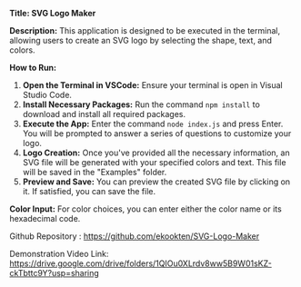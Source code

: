 **Title: SVG Logo Maker**

**Description:** This application is designed to be executed in the terminal, allowing users to create an SVG logo by selecting the shape, text, and colors. 

**How to Run:**
1. **Open the Terminal in VSCode:** Ensure your terminal is open in Visual Studio Code.
2. **Install Necessary Packages:** Run the command `npm install` to download and install all required packages.
3. **Execute the App:** Enter the command `node index.js` and press Enter. You will be prompted to answer a series of questions to customize your logo.
4. **Logo Creation:** Once you've provided all the necessary information, an SVG file will be generated with your specified colors and text. This file will be saved in the "Examples" folder.
5. **Preview and Save:** You can preview the created SVG file by clicking on it. If satisfied, you can save the file.

**Color Input:** For color choices, you can enter either the color name or its hexadecimal code.

Github Repository : https://github.com/ekookten/SVG-Logo-Maker

Demonstration Video Link: https://drive.google.com/drive/folders/1QIOu0XLrdv8ww5B9W01sKZ-ckTbttc9Y?usp=sharing